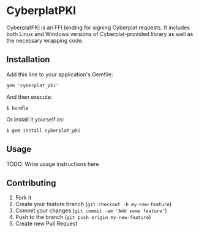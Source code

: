 # CyberplatPKI

CyberplatPKI is an FFI binding for signing Cyberplat requests. It includes both Linux and Windows versions of Cyberplat-provided library as well as the necessary wrapping code.

## Installation

Add this line to your application's Gemfile:

    gem 'cyberplat_pki'

And then execute:

    $ bundle

Or install it yourself as:

    $ gem install cyberplat_pki

## Usage

TODO: Write usage instructions here

## Contributing

1. Fork it
2. Create your feature branch (`git checkout -b my-new-feature`)
3. Commit your changes (`git commit -am 'Add some feature'`)
4. Push to the branch (`git push origin my-new-feature`)
5. Create new Pull Request
